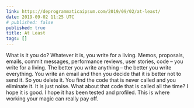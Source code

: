 ```yaml
---
link: https://deprogrammaticaipsum.com/2019/09/02/at-least/
date: 2019-09-02 11:25 UTC
# published: false
published: true
title: At Least
tags: []
---
```


What is it you do?  Whatever it is, you write for a living.  Memos, proposals, emails, commit messages, performance reviews, user stories, code – you write for a living.  The better you write anything – the better you write everything.  You write an email and then you decide that it is better not to send it. So you delete it.  You find the code that is never called and you eliminate it. It is just noise.  What about that code that is called all the time?  I hope it is good.  I hope it has been tested and profiled. This is where working your magic can really pay off.
